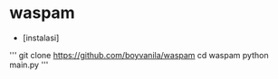 # waspam

* [instalasi]

'''
git clone https://github.com/boyvanila/waspam
cd waspam
python main.py
'''
